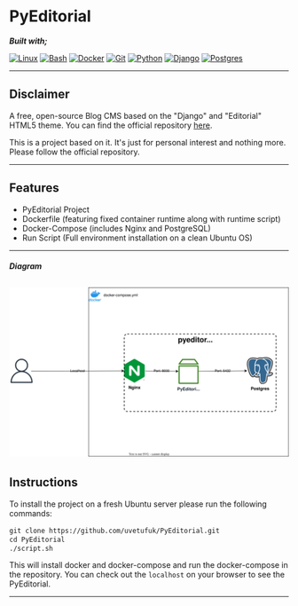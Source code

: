 # PyEditorial

**_Built with;_**

[![Linux][#linux]][@linux] [![Bash][#bash]][@bash] [![Docker][#docker]][@docker] [![Git][#git]][@git] [![Python][#python]][@python] [![Django][#django]][@django] [![Postgres][#Postgres]][@postgres] 

---
## Disclaimer

A free, open-source Blog CMS based on the "Django" and "Editorial" HTML5 theme. You can find the official repository [here](https://github.com/mavenium/PyEditorial).

This is a project based on it. It's just for personal interest and nothing more. Please follow the official repository.

---

## Features
* PyEditorial Project
* Dockerfile (featuring fixed container runtime along with runtime script)  
* Docker-Compose (includes Nginx and PostgreSQL)
* Run Script (Full environment installation on a clean Ubuntu OS)
---
#### _Diagram_

![Diagram][#drawio]
---

## Instructions
To install the project on a fresh Ubuntu server please run the following commands:

```
git clone https://github.com/uvetufuk/PyEditorial.git
cd PyEditorial
./script.sh
```

This will install docker and docker-compose and run the docker-compose in the repository. You can check out the `localhost` on your browser to see the PyEditorial.

---


<!-- Badge Index -->

[#linux]: https://img.shields.io/badge/Linux-FCC624?style=flat&logo=linux&logoColor=black
[#bash]: https://img.shields.io/badge/Bash-4EAA25?style=flat&logo=GNU%20Bash&logoColor=white
[#docker]: https://img.shields.io/badge/Docker-2CA5E0?style=flat&logo=docker&logoColor=white
[#git]: https://img.shields.io/badge/Git-fc7500?style=flat&logo=git&logoColor=white
[#python]: https://img.shields.io/badge/Python-3670A0?style=flat&logo=python&logoColor=white
[#django]: https://img.shields.io/badge/Django-092E20?style=flat&logo=django&logoColor=white
[#postgres]: https://img.shields.io/badge/Postgresql-316192?style=flat&logo=Postgresql&logoColor=white

<!-- URL Index -->

[@linux]: https://www.linux.org/
[@bash]: https://www.gnu.org/software/bash/
[@docker]: https://www.docker.com/
[@git]: https://git-scm.com/
[@python]: https://www.python.org/
[@django]: https://www.djangoproject.com/
[@postgres]: https://www.postgresql.org/

<!-- Diagram -->

[#drawio]: diagram.drawio.svg